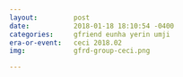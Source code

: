 ```yaml
---
layout:         post
date:           2018-01-18 18:10:54 -0400
categories:     gfriend eunha yerin umji
era-or-event:   ceci 2018.02
img:            gfrd-group-ceci.png

---
```

